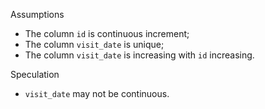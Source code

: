 
Assumptions 

* The column `id` is continuous increment;
* The column `visit_date` is unique;
* The column `visit_date` is increasing with `id` increasing. 

Speculation

* `visit_date` may not be continuous. 
